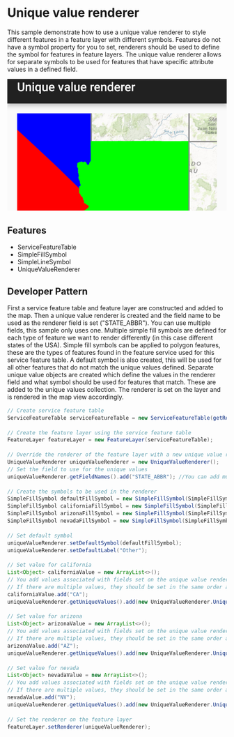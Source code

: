 # Unique value renderer
This sample demonstrate how to use a unique value renderer to style different features in a feature layer with different symbols. Features do not have a symbol property for you to set, renderers should be used to define the symbol for features in feature layers. The unique value renderer allows for separate symbols to be used for  features that have specific attribute values in a defined field.

![Unique Value Renderer](unique-value-renderer.png)

## Features
- ServiceFeatureTable
- SimpleFillSymbol
- SimpleLineSymbol
- UniqueValueRenderer

## Developer Pattern
First a service feature table and feature layer are constructed and added to the map. Then a unique value renderer is created and the field name to be used as the renderer field is set ("STATE_ABBR"). You can use multiple fields, this sample only uses one. Multiple simple fill symbols are defined for each type of feature we want to render differently (in this case different states of the USA). Simple fill symbols can be applied to polygon features, these are the types of features found in the feature service used for this service feature table. A default symbol is also created, this will be used for all other features that do not match the unique values defined.  Separate unique value objects are created which define the values in the renderer field and what symbol should be used for features that match. These are added to the unique values collection. The renderer is set on the layer and is rendered in the map view accordingly.

```java
// Create service feature table
ServiceFeatureTable serviceFeatureTable = new ServiceFeatureTable(getResources().getString(R.string.sample_service_url));

// Create the feature layer using the service feature table
FeatureLayer featureLayer = new FeatureLayer(serviceFeatureTable);

// Override the renderer of the feature layer with a new unique value renderer
UniqueValueRenderer uniqueValueRenderer = new UniqueValueRenderer();
// Set the field to use for the unique values
uniqueValueRenderer.getFieldNames().add("STATE_ABBR"); //You can add multiple fields to be used for the renderer in the form of a list, in this case we are only adding a single field

// Create the symbols to be used in the renderer
SimpleFillSymbol defaultFillSymbol = new SimpleFillSymbol(SimpleFillSymbol.Style.NULL, Color.BLACK, new SimpleLineSymbol(SimpleLineSymbol.Style.SOLID, Color.GRAY, 2));
SimpleFillSymbol californiaFillSymbol = new SimpleFillSymbol(SimpleFillSymbol.Style.SOLID, Color.RED, new SimpleLineSymbol(SimpleLineSymbol.Style.SOLID, Color.RED, 2));
SimpleFillSymbol arizonaFillSymbol = new SimpleFillSymbol(SimpleFillSymbol.Style.SOLID, Color.GREEN, new SimpleLineSymbol(SimpleLineSymbol.Style.SOLID, Color.GREEN, 2));
SimpleFillSymbol nevadaFillSymbol = new SimpleFillSymbol(SimpleFillSymbol.Style.SOLID,Color.BLUE, new SimpleLineSymbol(SimpleLineSymbol.Style.SOLID, Color.BLUE, 2));

// Set default symbol
uniqueValueRenderer.setDefaultSymbol(defaultFillSymbol);
uniqueValueRenderer.setDefaultLabel("Other");

// Set value for california
List<Object> californiaValue = new ArrayList<>();
// You add values associated with fields set on the unique value renderer.
// If there are multiple values, they should be set in the same order as the fields are set
californiaValue.add("CA");
uniqueValueRenderer.getUniqueValues().add(new UniqueValueRenderer.UniqueValue("California", "State of California", californiaFillSymbol, californiaValue));

// Set value for arizona
List<Object> arizonaValue = new ArrayList<>();
// You add values associated with fields set on the unique value renderer.
// If there are multiple values, they should be set in the same order as the fields are set
arizonaValue.add("AZ");
uniqueValueRenderer.getUniqueValues().add(new UniqueValueRenderer.UniqueValue("Arizona", "State of Arizona", arizonaFillSymbol, arizonaValue));

// Set value for nevada
List<Object> nevadaValue = new ArrayList<>();
// You add values associated with fields set on the unique value renderer.
// If there are multiple values, they should be set in the same order as the fields are set
nevadaValue.add("NV");
uniqueValueRenderer.getUniqueValues().add(new UniqueValueRenderer.UniqueValue("Nevada", "State of Nevada", nevadaFillSymbol, nevadaValue));

// Set the renderer on the feature layer
featureLayer.setRenderer(uniqueValueRenderer);
```
